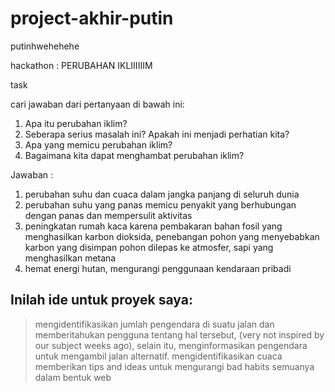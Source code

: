 # project-akhir-putin
putinhwehehehe

hackathon : PERUBAHAN IKLIIIIIIM

task 

cari jawaban dari pertanyaan di bawah ini:
1. Apa itu perubahan iklim?
2. Seberapa serius masalah ini? Apakah ini menjadi perhatian kita?
3. Apa yang memicu perubahan iklim?
4. Bagaimana kita dapat menghambat perubahan iklim?

Jawaban :
1. perubahan suhu dan cuaca dalam jangka panjang di seluruh dunia
2. perubahan suhu yang panas memicu penyakit yang berhubungan dengan panas 
dan mempersulit aktivitas 
3. peningkatan rumah kaca karena pembakaran bahan fosil yang menghasilkan karbon dioksida, 
penebangan pohon yang menyebabkan karbon yang disimpan pohon dilepas ke atmosfer, sapi yang menghasilkan metana
4. hemat energi hutan, mengurangi penggunaan kendaraan pribadi

## Inilah ide untuk proyek saya:
> mengidentifikasikan jumlah pengendara di suatu jalan dan memberitahukan pengguna tentang hal tersebut, (very not inspired by our subject weeks ago), selain itu, 
menginformasikan pengendara untuk mengambil jalan alternatif.
> mengidentifikasikan cuaca
> memberikan tips and ideas untuk mengurangi bad habits
> semuanya dalam bentuk web
